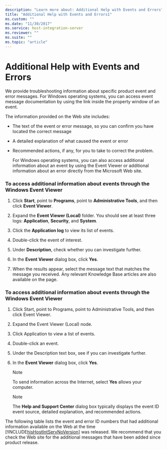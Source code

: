 ```yaml
---
description: "Learn more about: Additional Help with Events and Errors"
title: "Additional Help with Events and Errors1"
ms.custom: ""
ms.date: "11/30/2017"
ms.service: host-integration-server
ms.reviewer: ""
ms.suite: ""
ms.topic: "article"
---
```

# Additional Help with Events and Errors
We provide troubleshooting information about specific product event and error messages. For Windows operating systems, you can access event message documentation by using the link inside the property window of an event. 
  
 The information provided on the Web site includes:  
  
- The text of the event or error message, so you can confirm you have located the correct message  
  
- A detailed explanation of what caused the event or error  
  
- Recommended actions, if any, for you to take to correct the problem.  
  
  For Windows operating systems, you can also access additional information about an event by using the Event Viewer or additional information about an error directly from the Microsoft Web site.  
  
### To access additional information about events through the Windows Event Viewer  
  
1.  Click **Start**, point to **Programs**, point to **Administrative Tools**, and then click **Event Viewer**.  
  
2.  Expand the **Event Viewer (Local)** folder. You should see at least three logs: **Application**, **Security**, and **System**.  
  
3.  Click the **Application log** to view its list of events.  
  
4.  Double-click the event of interest.  
  
5.  Under **Description**, check whether you can investigate further.  
  
6.  In the **Event Viewer** dialog box, click **Yes**.  
  
7.  When the results appear, select the message text that matches the message you received. Any relevant Knowledge Base articles are also available on the page.  
  
### To access additional information about events through the Windows Event Viewer  
  
1.  Click Start, point to Programs, point to Administrative Tools, and then click Event Viewer.  
  
2.  Expand the Event Viewer (Local) node.  
  
3.  Click Application to view a list of events.  
  
4.  Double-click an event.  
  
5.  Under the Description text box, see if you can investigate further.  
  
6.  In the **Event Viewer** dialog box, click **Yes**.  
  
    > [!NOTE]
    > To send information across the Internet, select **Yes** allows your computer.  
  
    > [!NOTE]
    >  The **Help and Support Center** dialog box typically displays the event ID event source, detailed explanation, and recommended actions.  
  
The following table lists the event and error ID numbers that had additional information available on the Web at the time [!INCLUDE[hisHostIntServNoVersion](../includes/hishostintservnoversion-md.md)] was released. We recommend that you check the Web site for the additional messages that have been added since product release.
